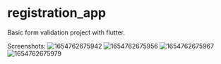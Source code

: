 # registration_app
Basic form validation project with flutter.

Screenshots:
![1654762675942](https://user-images.githubusercontent.com/106729885/172799980-d28165cb-2a6c-4714-b849-fa83a52ba368.jpg)
![1654762675956](https://user-images.githubusercontent.com/106729885/172800003-3ff233bf-d5f1-46c8-b1da-852b88a8cdaf.jpg)
![1654762675967](https://user-images.githubusercontent.com/106729885/172800012-da11a67a-d254-4e21-a288-e6aa8816f007.jpg)
![1654762675979](https://user-images.githubusercontent.com/106729885/172800019-7d8c31e7-8240-48fb-ab84-2116aea24b49.jpg)
